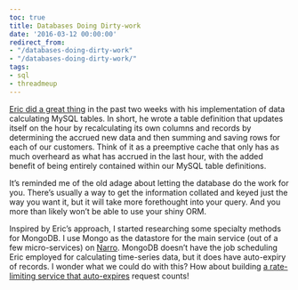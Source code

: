 ```yaml
---
toc: true
title: Databases Doing Dirty-work
date: '2016-03-12 00:00:00'
redirect_from:
- "/databases-doing-dirty-work"
- "/databases-doing-dirty-work/"
tags:
- sql
- threadmeup
---
```


[Eric did a great thing](http://www.codedependant.net/2016/03/11/timeseries-apis-on-a-dime-with-tnode-astypie-and-mysql/) in the past two weeks with his implementation of data calculating MySQL tables. In short, he wrote a table definition that updates itself on the hour by recalculating its own columns and records by determining the accrued new data and then summing and saving rows for each of our customers. Think of it as a preemptive cache that only has as much overheard as what has accrued in the last hour, with the added benefit of being entirely contained within our MySQL table definitions.

It’s reminded me of the old adage about letting the database do the work for you. There’s usually a way to get the information collated and keyed just the way you want it, but it will take more forethought into your query. And you more than likely won’t be able to use your shiny ORM.

Inspired by Eric’s approach, I started researching some specialty methods for MongoDB. I use Mongo as the datastore for the main service (out of a few micro-services) on [Narro](https://www.narro.co). MongoDB doesn’t have the job scheduling Eric employed for calculating time-series data, but it does have auto-expiry of records. I wonder what we could do with this? How about building [a rate-limiting service that auto-expires]( /2016/03/13/rate-limit-node-mongodb/) request counts!

